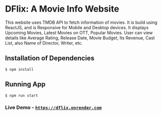 # DFlix: A Movie Info Website

This website uses TMDB API to fetch information of movies.
It is build using ReactJS, and is Responsive for Mobile and Desktop devices.
It displays Upcoming Movies, Latest Movies on OTT, Popular Movies. User can view details like Average Rating, Release Date, Movie Budget, Its Revenue, Cast List, also Name of Director, Writer, etc.

## Installation of Dependencies

```
$ npm install
```

## Running App

```
$ npm run start
```

### Live Demo - [`https://dflix.onrender.com`](https://dflix.onrender.com)
